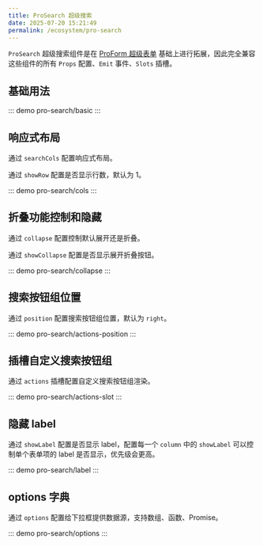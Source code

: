 ```yaml
---
title: ProSearch 超级搜索
date: 2025-07-20 15:21:49
permalink: /ecosystem/pro-search
---
```


`ProSearch` 超级搜索组件是在 [ProForm 超级表单](/ecosystem/pro-form/basic) 基础上进行拓展，因此完全兼容这些组件的所有 `Props` 配置、`Emit` 事件、`Slots` 插槽。

## 基础用法

::: demo
pro-search/basic
:::

## 响应式布局

通过 `searchCols` 配置响应式布局。

通过 `showRow` 配置是否显示行数，默认为 1。

::: demo
pro-search/cols
:::

## 折叠功能控制和隐藏

通过 `collapse` 配置控制默认展开还是折叠。

通过 `showCollapse` 配置是否显示展开折叠按钮。

::: demo
pro-search/collapse
:::

## 搜索按钮组位置

通过 `position` 配置搜索按钮组位置，默认为 `right`。

::: demo
pro-search/actions-position
:::

## 插槽自定义搜索按钮组

通过 `actions` 插槽配置自定义搜索按钮组渲染。

::: demo
pro-search/actions-slot
:::

## 隐藏 label

通过 `showLabel` 配置是否显示 label，配置每一个 `column` 中的 `showLabel` 可以控制单个表单项的 label 是否显示，优先级会更高。

::: demo
pro-search/label
:::

## options 字典

通过 `options` 配置给下拉框提供数据源，支持数组、函数、Promise。

::: demo
pro-search/options
:::
